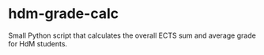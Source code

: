 # hdm-grade-calc
Small Python script that calculates the overall ECTS sum and average grade for HdM students.
